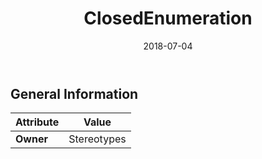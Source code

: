 ﻿---
title: ClosedEnumeration
toc: false
type: specs
date: "2018-07-04"
draft: false
specification: KBL
version: 2.5
documentType: "Recommendation"
elementType: Class
classes:
  - ClosedEnumeration
menu_name: kbl-2.5
---

## General Information

| Attribute               | Value |
|-------------------------|-------|
| **Owner**               | Stereotypes |
